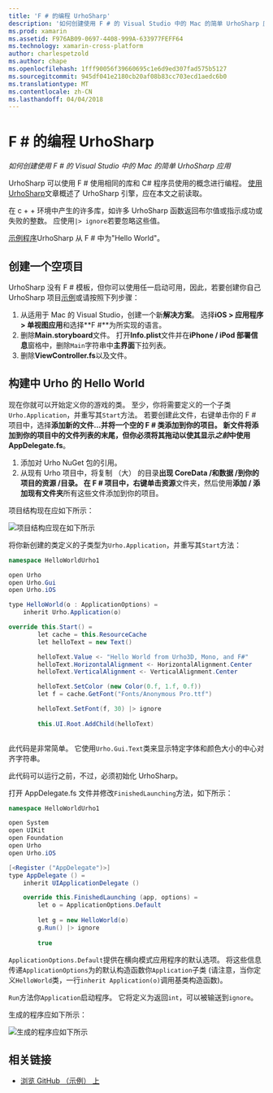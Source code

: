 ```yaml
---
title: 'F # 的编程 UrhoSharp'
description: '如何创建使用 F # 的 Visual Studio 中的 Mac 的简单 UrhoSharp 应用'
ms.prod: xamarin
ms.assetid: F976AB09-0697-4408-999A-633977FEFF64
ms.technology: xamarin-cross-platform
author: charlespetzold
ms.author: chape
ms.openlocfilehash: 1fff90056f39660695c1e6d9ed307fad575b5127
ms.sourcegitcommit: 945df041e2180cb20af08b83cc703ecd1aedc6b0
ms.translationtype: MT
ms.contentlocale: zh-CN
ms.lasthandoff: 04/04/2018
---
```

# <a name="programming-urhosharp-with-f"></a>F # 的编程 UrhoSharp

_如何创建使用 F # 的 Visual Studio 中的 Mac 的简单 UrhoSharp 应用_

UrhoSharp 可以使用 F # 使用相同的库和 C# 程序员使用的概念进行编程。 [使用 UrhoSharp](~/graphics-games/urhosharp/using.md)文章概述了 UrhoSharp 引擎，应在本文之前读取。

在 c + + 环境中产生的许多库，如许多 UrhoSharp 函数返回布尔值或指示成功或失败的整数。 应使用`|> ignore`若要忽略这些值。

[示例程序](https://github.com/xamarin/recipes/tree/master/cross-platform/urho/urho-fsharp/HelloWorldUrhoFsharp)UrhoSharp 从 F # 中为"Hello World"。

## <a name="creating-an-empty-project"></a>创建一个空项目

UrhoSharp 没有 F # 模板，但你可以使用任一启动可用，因此，若要创建你自己 UrhoSharp 项目[示例](https://github.com/xamarin/recipes/tree/master/cross-platform/urho/urho-fsharp/HelloWorldUrhoFsharp)或请按照下列步骤：

1. 从适用于 Mac 的 Visual Studio，创建一个新**解决方案**。 选择**iOS > 应用程序 > 单视图应用**和选择**F #**为所实现的语言。 
1. 删除**Main.storyboard**文件。 打开**Info.plist**文件并在**iPhone / iPod 部署信息**窗格中，删除`Main`字符串中**主界面**下拉列表。
1. 删除**ViewController.fs**以及文件。

## <a name="building-hello-world-in-urho"></a>构建中 Urho 的 Hello World

现在你就可以开始定义你的游戏的类。 至少，你将需要定义的一个子类`Urho.Application`，并重写其`Start`方法。 若要创建此文件，右键单击你的 F # 项目中，选择**添加新的文件...**并将一个空的 F # 类添加到你的项目。 新文件将添加到你的项目中的文件列表的末尾，但你必须将其拖动以使其显示*之前*中使用**AppDelegate.fs**。

1. 添加对 Urho NuGet 包的引用。
1. 从现有 Urho 项目中，将复制 （大） 的目录**出现 CoreData /**和**数据 /**到你的项目的**资源 /**目录。 在 F # 项目中，右键单击**资源**文件夹，然后使用**添加 / 添加现有文件夹**所有这些文件添加到你的项目。

项目结构现在应如下所示：

![](fsharp-images/solutionpane.png "项目结构应现在如下所示")

将你新创建的类定义的子类型为`Urho.Application`，并重写其`Start`方法：

```csharp
namespace HelloWorldUrho1

open Urho
open Urho.Gui
open Urho.iOS

type HelloWorld(o : ApplicationOptions) =
    inherit Urho.Application(o) 

override this.Start() = 
        let cache = this.ResourceCache
        let helloText = new Text()

        helloText.Value <- "Hello World from Urho3D, Mono, and F#"
        helloText.HorizontalAlignment <- HorizontalAlignment.Center
        helloText.VerticalAlignment <- VerticalAlignment.Center

        helloText.SetColor (new Color(0.f, 1.f, 0.f))
        let f = cache.GetFont("Fonts/Anonymous Pro.ttf")

        helloText.SetFont(f, 30) |> ignore
                  
        this.UI.Root.AddChild(helloText)
            
```

此代码是非常简单。 它使用`Urho.Gui.Text`类来显示特定字体和颜色大小的中心对齐字符串。 

此代码可以运行之前，不过，必须初始化 UrhoSharp。 

打开 AppDelegate.fs 文件并修改`FinishedLaunching`方法，如下所示：

```csharp
namespace HelloWorldUrho1

open System
open UIKit
open Foundation
open Urho
open Urho.iOS

[<Register ("AppDelegate")>]
type AppDelegate () =
    inherit UIApplicationDelegate ()

    override this.FinishedLaunching (app, options) =
        let o = ApplicationOptions.Default
     
        let g = new HelloWorld(o)
        g.Run() |> ignore
       
        true
```

`ApplicationOptions.Default`提供在横向模式应用程序的默认选项。 将这些信息传递`ApplicationOptions`为的默认构造函数你`Application`子类 (请注意，当你定义`HelloWorld`类，一行`inherit Application(o)`调用基类构造函数)。 

`Run`方法你`Application`启动程序。 它将定义为返回`int`，可以被输送到`ignore`。 

生成的程序应如下所示：

![](fsharp-images/helloworldfsharp.png "生成的程序应如下所示")








## <a name="related-links"></a>相关链接

- [浏览 GitHub （示例） 上](https://github.com/xamarinhttps://developer.xamarin.com/recipes/tree/master/cross-platform/urho/urho-fsharp/HelloWorldUrhoFsharp)
